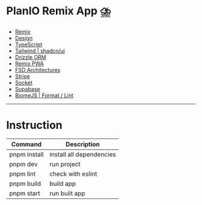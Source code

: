 # PlanIO Remix App ⛈️

- [Remix](https://remix.run/)
- [Design](https://ui8.net/cansaas/products/planio---to-do-list-productivity-app-ui-kit)
- [TypeScript](https://www.typescriptlang.org/)
- [Tailwind | shadcn/ui](https://ui.shadcn.com/)
- [Drizzle ORM](https://orm.drizzle.team/)
- [Remix PWA](https://remix-pwa.run/)
- [FSD Architectures](https://feature-sliced.design/docs/get-started/overview)
- [Stripe](https://stripe.com/)
- [Socket](https://socket.io/)
- [Supabase](https://supabase.com/)
- [BiomeJS | Format / Lint](https://biomejs.dev/)

---

# Instruction

| Command      | Description              |
| ------------ | ------------------------ |
| pnpm install | install all dependencies |
| pnpm dev     | run project              |
| pnpm lint    | check with eslint        |
| pnpm build   | build app                |
| pnpm start   | run built app            |
